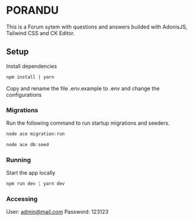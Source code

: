 # PORANDU
This is a Forum sytem with questions and answers builded with AdonisJS, Tailwind CSS and CK Editor.

## Setup
Install dependencies
```bash
npm install | yarn
```

Copy and rename the file .env.example to .env and change the configurations


### Migrations

Run the following command to run startup migrations and seeders.

```js
node ace migration:run
```

```js
node ace db:seed
```

### Running

Start the app locally

```js
npm run dev | yarn dev
```

### Accessing

User: admin@mail.com
Password: 123123
